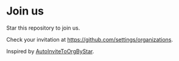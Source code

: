 # Join us

Star this repository to join us.

Check your invitation at <https://github.com/settings/organizations>.

Inspired by [AutoInviteToOrgByStar](https://github.com/BaseMax/AutoInviteToOrgByStar).
